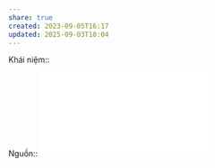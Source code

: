 ```yaml
---
share: true
created: 2023-09-05T16:17
updated: 2025-09-03T10:04
---
```

Khái niệm:: 

Nguồn:: ![Raju-Smart-Pricing.pdf](Raju-Smart-Pricing.pdf)
